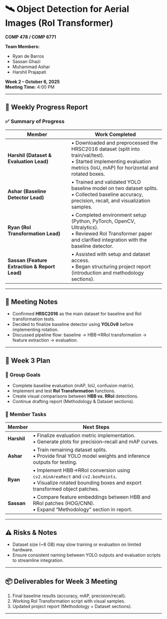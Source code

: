 # 🛰️ Object Detection for Aerial Images (RoI Transformer)
**COMP 478 / COMP 6771**

**Team Members:**  
- Ryan de Barros  
- Sassan Ghazi  
- Muhammad Ashar  
- Harshil Prajapati  

**Week 2 – October 6, 2025**  
**Meeting Time:** 4:00 PM  

---

## 🧾 Weekly Progress Report

### ✅ Summary of Progress
| Member | Work Completed |
|---------|----------------|
| **Harshil (Dataset & Evaluation Lead)** | • Downloaded and preprocessed the HRSC2016 dataset (split into train/val/test).<br>• Started implementing evaluation metrics (IoU, mAP) for horizontal and rotated boxes. |
| **Ashar (Baseline Detector Lead)** | • Trained and validated YOLO baseline model on two dataset splits.<br>• Collected baseline accuracy, precision, recall, and visualization samples. |
| **Ryan (RoI Transformation Lead)** | • Completed environment setup (Python, PyTorch, OpenCV, Ultralytics).<br>• Reviewed RoI Transformer paper and clarified integration with the baseline detector. |
| **Sassan (Feature Extraction & Report Lead)** | • Assisted with setup and dataset access.<br>• Began structuring project report (introduction and methodology sections). |

---

## 💬 Meeting Notes
- Confirmed **HRSC2016** as the main dataset for baseline and RoI transformation tests.  
- Decided to finalize baseline detector using **YOLOv8** before implementing rotation.  
- Discussed pipeline flow: baseline → HBB→RRoI transformation → feature extraction → evaluation.

---

## 🔮 Week 3 Plan

### 🎯 Group Goals
- Complete baseline evaluation (mAP, IoU, confusion matrix).  
- Implement and test **RoI Transformation** functions.  
- Create visual comparisons between **HBB vs. RRoI** detections.  
- Continue drafting report (Methodology & Dataset sections).

### 👥 Member Tasks
| Member | Next Steps |
|---------|------------|
| **Harshil** | • Finalize evaluation metric implementation.<br>• Generate plots for precision–recall and mAP curves. |
| **Ashar** | • Train remaining dataset splits.<br>• Provide final YOLO model weights and inference outputs for testing. |
| **Ryan** | • Implement HBB→RRoI conversion using `cv2.minAreaRect` and `cv2.boxPoints`.<br>• Visualize rotated bounding boxes and export transformed object patches. |
| **Sassan** | • Compare feature embeddings between HBB and RRoI patches (HOG/CNN).<br>• Expand “Methodology” section in report. |

---

## ⚠️ Risks & Notes
- Dataset size (~8 GB) may slow training or evaluation on limited hardware.  
- Ensure consistent naming between YOLO outputs and evaluation scripts to streamline integration.

---

## 📦 Deliverables for Week 3 Meeting
1. Final baseline results (accuracy, mAP, precision/recall).  
2. Working RoI Transformation script with visual samples.  
3. Updated project report (Methodology + Dataset sections).  

---
